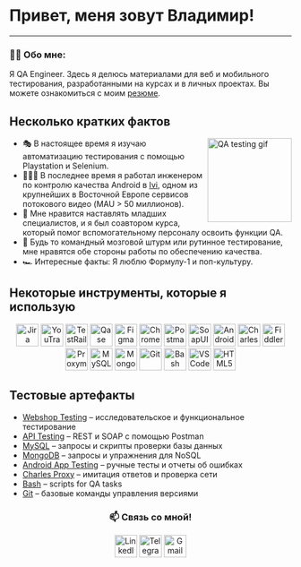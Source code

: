 # Привет, меня зовут Владимир!

---

### 👨‍💻 Обо мне:

<p>Я QA Engineer. Здесь я делюсь материалами для веб и мобильного тестирования, разработанными на курсах и в личных проектах. Вы можете ознакомиться с моим <a href="#">резюме</a>.</p>

<h2>Несколько кратких фактов</h2>

<img align="right" src="https://media1.tenor.com/m/wJrNiT2m4tgAAAAd/keegan-michael-key-james-franklin.gif" height="150" alt="QA testing gif">

<ul>
  <li>🎭 В настоящее время я изучаю автоматизацию тестирования с помощью Playstation и Selenium.</li>
  <li>👩🏻‍💻 В последнее время я работал инженером по контролю качества Android в <a href="https://www.ivi.ru/">Ivi</a>, одном из крупнейших в Восточной Европе сервисов потокового видео (MAU > 50 миллионов).</li>
  <li>📖 Мне нравится наставлять младших специалистов, и я был соавтором курса, который помог вспомогательному персоналу освоить функции QA.</li>
  <li>🤝 Будь то командный мозговой штурм или рутинное тестирование, мне нравятся обе стороны работы по обеспечению качества.</li>
  <li>🏎️ Интересные факты: Я люблю Формулу-1 и поп-культуру.</li>
</ul>

<h2>Некоторые инструменты, которые я использую</h2>
<p align="center">
  <img src="https://cdn.jsdelivr.net/gh/devicons/devicon/icons/jira/jira-original.svg" title="Jira" alt="Jira" width="40" height="40"/>
  <img src="https://upload.wikimedia.org/wikipedia/commons/thumb/8/8d/YouTrack_Icon.svg/1024px-YouTrack_Icon.svg.png" title="YouTrack" alt="YouTrack" width="40" height="40"/>
  <img src="https://codahosted.io/packs/21236/unversioned/assets/LOGO/ba1091c59bab89cd2fd0f289622731fe16113d7b00905abe64759c313a4b73b76c1b0426076ed76cb74752234c734131df46992d5b8b48fc13e264240e4f7119f736cfeb64df36ded54b5cbf6198b9cadedf18dd0cac5c7dbcd16e6336c29363cd1292ba" title="TestRail" alt="TestRail" width="40" height="40"/>
  <img src="https://luna1.co/eb0187.png" title="Qase" alt="Qase" width="40" height="40"/>
  <img src="https://cdn.jsdelivr.net/gh/devicons/devicon/icons/figma/figma-original.svg" title="Figma" alt="Figma" width="40" height="40"/>
  <img src="https://d33wubrfki0l68.cloudfront.net/38b5c953a4667366685d55db55d057c86db1fc54/a0fdc/static/acae6b24d940347661ca901ea07f47c1/chrome-dev-logo-icon.png" title="Chrome DevTools" alt="Chrome DevTools" width="40" height="40"/>
  <img src="https://www.svgrepo.com/show/354202/postman-icon.svg" title="Postman" alt="Postman" width="40" height="40"/>
  <img src="https://encrypted-tbn0.gstatic.com/images?q=tbn:ANd9GcTDLj-17hLuPse4K5lo4VLNFRn89rjLSB-KKIZMdNjB0Q&s" title="SoapUI" alt="SoapUI" width="40" height="40"/>
  <img src="https://cdn.jsdelivr.net/gh/devicons/devicon/icons/androidstudio/androidstudio-original.svg" title="Android Studio" alt="Android Studio" width="40" height="40"/>
  <img src="https://64.media.tumblr.com/c40e81596f30adf8690ee26aa12e888f/tumblr_inline_ob8z21ogTu1r2onau_400.png" title="Charles Proxy" alt="Charles Proxy" width="40" height="40"/>
  <img src="https://www.megaleechers.com/storage/Fiddler-Everywhere-Icon.png" title="Fiddler" alt="Fiddler" width="40" height="40"/>
  <img src="https://ph-files.imgix.net/f1aba60e-b071-4afd-bde6-7c123853a3ae.png?auto=format" title="Proxyman" alt="Proxyman" width="40" height="40"/>
  <img src="https://cdn.jsdelivr.net/gh/devicons/devicon/icons/mysql/mysql-original.svg" title="MySQL" alt="MySQL" width="40" height="40"/>
  <img src="https://cdn.jsdelivr.net/gh/devicons/devicon/icons/mongodb/mongodb-original.svg" title="MongoDB" alt="MongoDB" width="40" height="40"/>
  <img src="https://cdn.jsdelivr.net/gh/devicons/devicon/icons/git/git-original.svg" title="Git" alt="Git" width="40" height="40"/>
  <img src="https://upload.wikimedia.org/wikipedia/commons/thumb/4/4b/Bash_Logo_Colored.svg/1024px-Bash_Logo_Colored.svg.png" title="Bash" alt="Bash" width="40" height="40"/>
  <img src="https://cdn.jsdelivr.net/gh/devicons/devicon/icons/vscode/vscode-original.svg" title="VS Code" alt="VS Code" width="40" height="40"/>
  <img src="https://cdn-icons-png.flaticon.com/512/919/919827.png" title="HTML5" alt="HTML5" width="40" height="40"/>
</p>

<h2>Тестовые артефакты</h2>
<ul>
  <li><a href="https://github.com/osukhorukova/web_testing">Webshop Testing</a> – исследовательское и функциональное тестирование</li>
  <li><a href="https://github.com/osukhorukova/api_testing">API Testing</a> – REST и SOAP с помощью Postman</li>
  <li><a href="https://github.com/osukhorukova/sql">MySQL</a> – запросы и скрипты проверки базы данных</li>
  <li><a href="https://github.com/osukhorukova/mongodb">MongoDB</a> – запросы и упражнения для NoSQL</li>
  <li><a href="https://github.com/osukhorukova/mobile_testing">Android App Testing</a> – ручные тесты и отчеты об ошибках</li>
  <li><a href="https://github.com/osukhorukova/charlesproxy">Charles Proxy</a> – имитация ответов и проверка сети</li>
  <li><a href="https://github.com/osukhorukova/bash">Bash</a> – scripts for QA tasks</li>
  <li><a href="https://github.com/osukhorukova/git">Git</a> – базовые команды управления версиями</li>
</ul>

<h3 align="center">📫 Связь со мной!</h3>
<p align="center">
  <a href="#"><img src="https://img.icons8.com/?size=512&id=13930&format=png" width="40" height="40" alt="LinkedIn"/></a>
  <a href="https://t.me/dddgyilb"><img src="https://img.icons8.com/?size=512&id=63306&format=png" width="40" height="40" alt="Telegram"/></a>
  <a href="mailto:slavanskijvova6@gmail.com"><img src="https://img.icons8.com/?size=512&id=P7UIlhbpWzZm&format=png" width="40" height="40" alt="Gmail"/></a>
</p>

